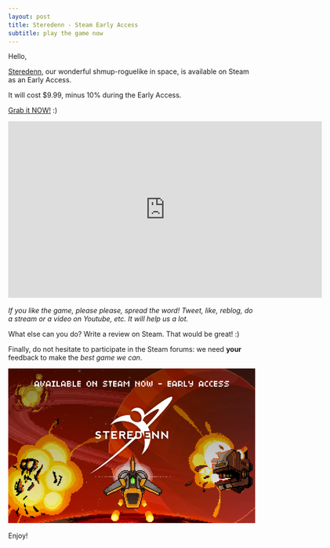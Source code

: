 ```yaml
---
layout: post
title: Steredenn - Steam Early Access
subtitle: play the game now
---
```


Hello,

[Steredenn](http://steredenn.pixelnest.io), our wonderful shmup-roguelike in space, is available on Steam as an Early Access.

It will cost $9.99, minus 10% during the Early Access.

[Grab it NOW!](http://store.steampowered.com/app/347160) :)

<iframe width="640" height="360" src="https://www.youtube.com/embed/EtyQMcc19xY?rel=0" frameborder="0" allowfullscreen></iframe>

_If you like the game, please please, spread the word! Tweet, like, reblog, do a stream or a video on Youtube, etc. It will help us a lot._

What else can you do? Write a review on Steam. That would be great! :)

Finally, do not hesitate to participate in the Steam forums: we need **your** feedback to make the _best game we can_.

![ Steredenn ](/work/steredenn/medias/early-access.png)

Enjoy!
